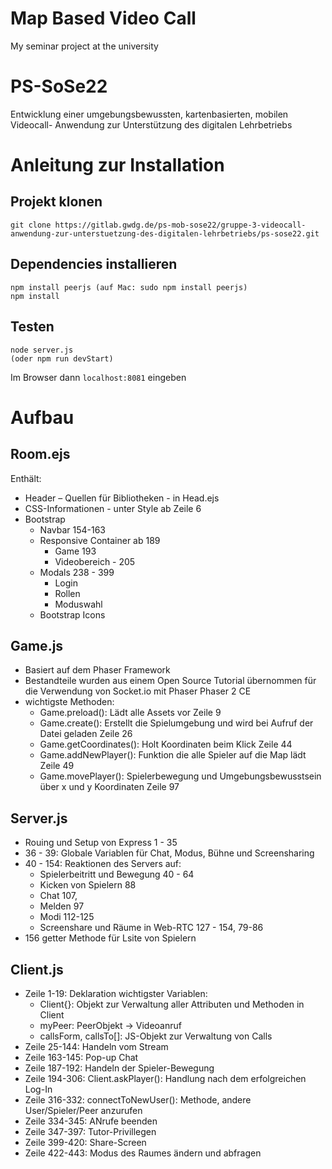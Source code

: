 # Map Based Video Call

My seminar project at the university

# PS-SoSe22

Entwicklung einer umgebungsbewussten, kartenbasierten, mobilen Videocall-
Anwendung zur Unterstützung des digitalen Lehrbetriebs

# Anleitung zur Installation

## Projekt klonen

```
git clone https://gitlab.gwdg.de/ps-mob-sose22/gruppe-3-videocall-anwendung-zur-unterstuetzung-des-digitalen-lehrbetriebs/ps-sose22.git
```

## Dependencies installieren

```
npm install peerjs (auf Mac: sudo npm install peerjs)
npm install
```

## Testen

```
node server.js
(oder npm run devStart)
```

Im Browser dann `localhost:8081` eingeben

# Aufbau

## Room.ejs

Enthält:

- Header – Quellen für Bibliotheken - in Head.ejs
- CSS-Informationen - unter Style ab Zeile 6
- Bootstrap
  - Navbar 154-163
  - Responsive Container ab 189
    - Game 193
    - Videobereich - 205
  - Modals 238 - 399
    - Login
    - Rollen
    - Moduswahl
  - Bootstrap Icons

## Game.js

- Basiert auf dem Phaser Framework
- Bestandteile wurden aus einem Open Source Tutorial übernommen für die Verwendung von Socket.io mit Phaser
  Phaser 2 CE
- wichtigste Methoden:
  - Game.preload(): Lädt alle Assets vor Zeile 9
  - Game.create(): Erstellt die Spielumgebung und wird bei Aufruf der Datei geladen Zeile 26
  - Game.getCoordinates(): Holt Koordinaten beim Klick Zeile 44
  - Game.addNewPlayer(): Funktion die alle Spieler auf die Map lädt Zeile 49
  - Game.movePlayer(): Spielerbewegung und Umgebungsbewusstsein über x und y Koordinaten Zeile 97

## Server.js

- Rouing und Setup von Express 1 - 35
- 36 - 39: Globale Variablen für Chat, Modus, Bühne und Screensharing
- 40 - 154: Reaktionen des Servers auf:
  - Spielerbeitritt und Bewegung 40 - 64
  - Kicken von Spielern 88
  - Chat 107,
  - Melden 97
  - Modi 112-125
  - Screenshare und Räume in Web-RTC 127 - 154, 79-86
- 156 getter Methode für Lsite von Spielern

## Client.js

- Zeile 1-19: Deklaration wichtigster Variablen:
  - Client{}: Objekt zur Verwaltung aller Attributen und Methoden in Client
  - myPeer: PeerObjekt -> Videoanruf
  - callsForm, callsTo[]: JS-Objekt zur Verwaltung von Calls
- Zeile 25-144: Handeln vom Stream
- Zeile 163-145: Pop-up Chat
- Zeile 187-192: Handeln der Spieler-Bewegung
- Zeile 194-306: Client.askPlayer(): Handlung nach dem erfolgreichen Log-In
- Zeile 316-332: connectToNewUser(): Methode, andere User/Spieler/Peer anzurufen
- Zeile 334-345: ANrufe beenden
- Zeile 347-397: Tutor-Privillegen
- Zeile 399-420: Share-Screen
- Zeile 422-443: Modus des Raumes ändern und abfragen
